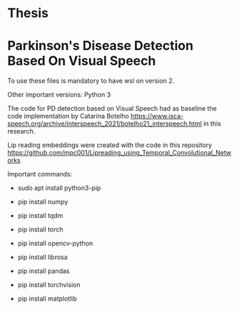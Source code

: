# Thesis

# Parkinson's Disease Detection Based On Visual Speech

To use these files is mandatory to have wsl on version 2.

Other important versions:
Python 3

The code for PD detection based on Visual Speech had as baseline the code implementation by Catarina Botelho https://www.isca-speech.org/archive/interspeech_2021/botelho21_interspeech.html in this research. 

Lip reading embeddings were created with the code in this repository https://github.com/mpc001/Lipreading_using_Temporal_Convolutional_Networks

Important commands:

- sudo apt install python3-pip

- pip install numpy

- pip install tqdm

- pip install torch

- pip install opencv-python

- pip install librosa

- pip install pandas

- pip install torchvision

- pip install matplotlib

